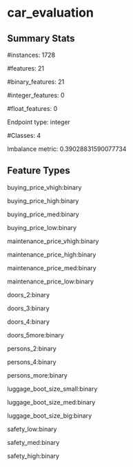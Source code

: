 # car_evaluation

## Summary Stats

#instances: 1728

#features: 21

  #binary_features: 21

  #integer_features: 0

  #float_features: 0

Endpoint type: integer

#Classes: 4

Imbalance metric: 0.39028831590077734

## Feature Types

 buying_price_vhigh:binary

buying_price_high:binary

buying_price_med:binary

buying_price_low:binary

maintenance_price_vhigh:binary

maintenance_price_high:binary

maintenance_price_med:binary

maintenance_price_low:binary

doors_2:binary

doors_3:binary

doors_4:binary

doors_5more:binary

persons_2:binary

persons_4:binary

persons_more:binary

luggage_boot_size_small:binary

luggage_boot_size_med:binary

luggage_boot_size_big:binary

safety_low:binary

safety_med:binary

safety_high:binary

